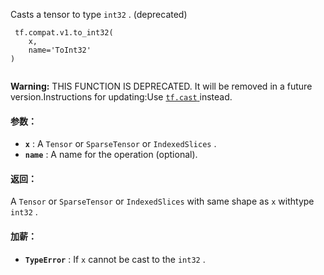 Casts a tensor to type  `int32` . (deprecated)

```
 tf.compat.v1.to_int32(
    x,
    name='ToInt32'
)
 
```


**Warning:**  THIS FUNCTION IS DEPRECATED. It will be removed in a future version.Instructions for updating:Use [ `tf.cast` ](https://tensorflow.google.cn/api_docs/python/tf/dtypes/cast) instead.


#### 参数：
- **`x`** : A  `Tensor`  or  `SparseTensor`  or  `IndexedSlices` .
- **`name`** : A name for the operation (optional).


#### 返回：
A  `Tensor`  or  `SparseTensor`  or  `IndexedSlices`  with same shape as  `x`  withtype  `int32` .

#### 加薪：
- **`TypeError`** : If  `x`  cannot be cast to the  `int32` .
